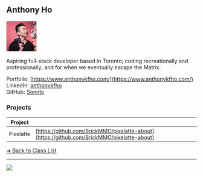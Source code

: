 ## Anthony Ho

![Anthony Ho](../images/sonnto.png)

Aspiring full-stack developer based in Toronto; coding recreationally and professionally; and for when we eventually escape the Matrix.

Portfolio: [https://www.anthonykfho.com/](https://www.anthonykfho.com/)  
LinkedIn: [anthonykfho](https://www.linkedin.com/in/anthonykfho/)  
GitHub: [Sonnto](https://github.com/Sonnto)  

### Projects

| Project | |
| - | - |
| Pixelatte | [https://github.com/BrickMMO/pixelatte-about](https://github.com/BrickMMO/pixelatte-about) |

[&#10132; Back to Class List](/)

---

<a href="https://brickmmo.com">
<img src="https://brickmmo.com/images/brickmmo-logo-horizontal.jpg" width="100">
</a>